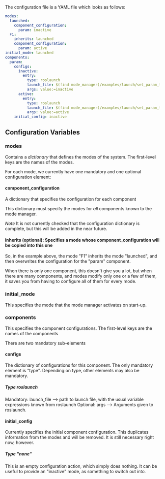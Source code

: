The configuration file is a YAML file which looks as follows:

```yaml
modes:
  launched:
    component_configuration:
      param: inactive
  F1:
    inherits: launched
    component_configuration:
      param: active
initial_mode: launched
components:
  param:
    configs:
      inactive:
        entry:
          type: roslaunch
          launch_file: $(find mode_manager)/examples/launch/set_param_to_arg.launch
          args: value:=inactive
      active:
        entry:
          type: roslaunch
          launch_file: $(find mode_manager)/examples/launch/set_param_to_arg.launch
          args: value:=active
    initial_config: inactive
```

## Configuration Variables

### modes

Contains a *dictionary* that defines the modes of the system. The first-level keys are the names of the modes.

For each mode, we currently have one mandatory and one optional configuration element:

#### component_configuration

A dictionary that specifies the configuration for each component

This dictionary must specify the modes for *all* components known to the mode manager.

*Note* It is not currently checked that the configuration dictionary is complete, but this will be added in the near future.

#### inherits (optional): Specifies a mode whose component_configuration will be copied into this one

So, in the example above, the mode "F1" inherits the mode "launched", and then overwrites the configuration for the "param" component.

When there is only one component, this doesn't give you a lot, but when there are many components, and modes modify only one or a few of them, it saves you from having to configure all of them for every mode.

### initial_mode

This specifies the mode that the mode manager activates on start-up.

### components

This specifies the component configurations. The first-level keys are the names of the components

There are two mandatory sub-elements

#### configs

The dictionary of configurations for this component. The only mandatory element is "type". Depending on type, other elements may also be mandatory.

##### Type roslaunch

Mandatory: launch_file --> path to launch file, with the usual variable expressions known from roslaunch
Optional: args --> Arguments given to roslaunch.

#### initial_config

Currently specifies the initial component configuration. This duplicates information from the modes and will be removed. It is still necessary right now, however.

##### Type "none"

This is an empty configuration action, which simply does nothing. It can be useful to provide an "inactive" mode,
as something to switch out into.
